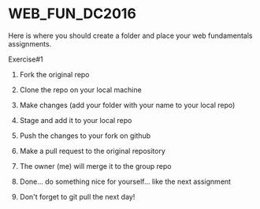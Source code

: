 # WEB_FUN_DC2016
Here is where you should create a folder and place your web fundamentals assignments.

Exercise#1

1. Fork the original repo
2. Clone the repo on your local machine
3. Make changes (add your folder with your name to your local repo)
4. Stage and add it to your local repo
5. Push the changes to your fork on github
6. Make a pull request to the original repository
7. The owner (me) will merge it to the group repo
8. Done... do something nice for yourself... like the next assignment

1. Don't forget to git pull the next day!
